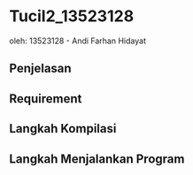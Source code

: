 # Tucil2_13523128
oleh: 13523128 - Andi Farhan Hidayat
## Penjelasan
## Requirement
## Langkah Kompilasi
## Langkah Menjalankan Program
